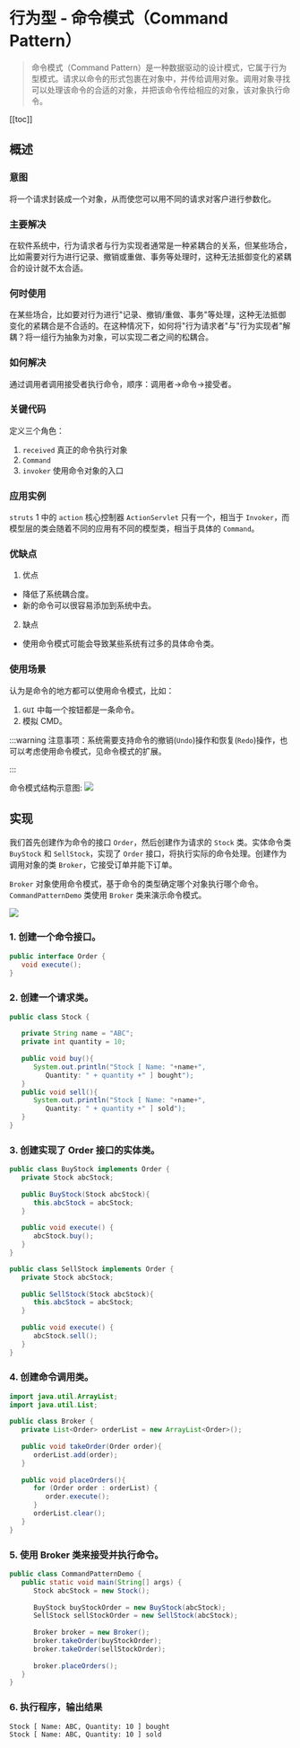 # 行为型 - 命令模式（Command Pattern）
> 命令模式（Command Pattern）是一种数据驱动的设计模式，它属于行为型模式。请求以命令的形式包裹在对象中，并传给调用对象。调用对象寻找可以处理该命令的合适的对象，并把该命令传给相应的对象，该对象执行命令。

[[toc]]

## 概述
### 意图
将一个请求封装成一个对象，从而使您可以用不同的请求对客户进行参数化。

### 主要解决
在软件系统中，行为请求者与行为实现者通常是一种紧耦合的关系，但某些场合，比如需要对行为进行记录、撤销或重做、事务等处理时，这种无法抵御变化的紧耦合的设计就不太合适。

### 何时使用
在某些场合，比如要对行为进行"记录、撤销/重做、事务"等处理，这种无法抵御变化的紧耦合是不合适的。在这种情况下，如何将"行为请求者"与"行为实现者"解耦？将一组行为抽象为对象，可以实现二者之间的松耦合。

### 如何解决
通过调用者调用接受者执行命令，顺序：调用者→命令→接受者。

### 关键代码
定义三个角色：
1. `received` 真正的命令执行对象 
2. `Command` 
3. `invoker` 使用命令对象的入口

### 应用实例
`struts` 1 中的 `action` 核心控制器 `ActionServlet` 只有一个，相当于 `Invoker`，而模型层的类会随着不同的应用有不同的模型类，相当于具体的 `Command`。

### 优缺点
1. 优点
- 降低了系统耦合度。 
- 新的命令可以很容易添加到系统中去。

2. 缺点
- 使用命令模式可能会导致某些系统有过多的具体命令类。

### 使用场景
认为是命令的地方都可以使用命令模式，比如： 
1. `GUI` 中每一个按钮都是一条命令。 
2. 模拟 CMD。

:::warning
注意事项：系统需要支持命令的撤销(`Undo`)操作和恢复(`Redo`)操作，也可以考虑使用命令模式，见命令模式的扩展。

:::

命令模式结构示意图:
![](https://cdn.jsdelivr.net/gh/janker0718/image_store@master/img/20220403212413.png)

## 实现
我们首先创建作为命令的接口 `Order`，然后创建作为请求的 `Stock` 类。实体命令类 `BuyStock` 和 `SellStock`，实现了 `Order` 接口，将执行实际的命令处理。创建作为调用对象的类 `Broker`，它接受订单并能下订单。

`Broker` 对象使用命令模式，基于命令的类型确定哪个对象执行哪个命令。`CommandPatternDemo` 类使用 `Broker` 类来演示命令模式。

![](https://cdn.jsdelivr.net/gh/janker0718/image_store@master/img/20220403212543.png)

### 1. 创建一个命令接口。
```java
public interface Order {
   void execute();
}
```
### 2. 创建一个请求类。
```java
public class Stock {
   
   private String name = "ABC";
   private int quantity = 10;
 
   public void buy(){
      System.out.println("Stock [ Name: "+name+", 
         Quantity: " + quantity +" ] bought");
   }
   public void sell(){
      System.out.println("Stock [ Name: "+name+", 
         Quantity: " + quantity +" ] sold");
   }
}
```

### 3. 创建实现了 Order 接口的实体类。
```java
public class BuyStock implements Order {
   private Stock abcStock;
 
   public BuyStock(Stock abcStock){
      this.abcStock = abcStock;
   }
 
   public void execute() {
      abcStock.buy();
   }
}
```

```java
public class SellStock implements Order {
   private Stock abcStock;
 
   public SellStock(Stock abcStock){
      this.abcStock = abcStock;
   }
 
   public void execute() {
      abcStock.sell();
   }
}
```
### 4. 创建命令调用类。
```java
import java.util.ArrayList;
import java.util.List;
 
public class Broker {
   private List<Order> orderList = new ArrayList<Order>(); 
 
   public void takeOrder(Order order){
      orderList.add(order);      
   }
 
   public void placeOrders(){
      for (Order order : orderList) {
         order.execute();
      }
      orderList.clear();
   }
}
```
### 5. 使用 Broker 类来接受并执行命令。
```java
public class CommandPatternDemo {
   public static void main(String[] args) {
      Stock abcStock = new Stock();
 
      BuyStock buyStockOrder = new BuyStock(abcStock);
      SellStock sellStockOrder = new SellStock(abcStock);
 
      Broker broker = new Broker();
      broker.takeOrder(buyStockOrder);
      broker.takeOrder(sellStockOrder);
 
      broker.placeOrders();
   }
}
```
### 6. 执行程序，输出结果
```shell
Stock [ Name: ABC, Quantity: 10 ] bought
Stock [ Name: ABC, Quantity: 10 ] sold
```